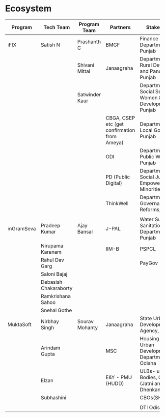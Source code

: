 # Ecosystem

| Program   | Tech Team             | Program Team   | Partners                                     | Stakeholders                                                     |
| --------- | --------------------- | -------------- | -------------------------------------------- | ---------------------------------------------------------------- |
| iFIX      | Satish N              | Prashanth C    | BMGF                                         | Finance Department, Punjab                                       |
|           |                       | Shivani Mittal | Janaagraha                                   | Department of Rural Development and Panchayats, Punjab           |
|           |                       | Satwinder Kaur |                                              | Department of Social Security, Women & Child Development, Punjab |
|           |                       |                | CBGA, CSEP etc (get confirmation from Ameya) | Department of Local Government, Punjab                           |
|           |                       |                | ODI                                          | Department of Public Works, Punjab                               |
|           |                       |                | PD (Public Digital)                          | Department of Social Justice, Empowerment and Minorities         |
|           |                       |                | ThinkWell                                    | Department of Governance Reforms, Punjab                         |
|           |                       |                |                                              |                                                                  |
| mGramSeva | Pradeep Kumar         | Ajay Bansal    | J-PAL                                        | Water Supply and Sanitation Department, Punjab                   |
|           | Nirupama Karanam      |                | IIM-B                                        | PSPCL                                                            |
|           | Rahul Dev Garg        |                |                                              | PayGov                                                           |
|           | Saloni Bajaj          |                |                                              |                                                                  |
|           | Debasish Chakaraborty |                |                                              |                                                                  |
|           | Ramkrishana Sahoo     |                |                                              |                                                                  |
|           | Snehal Gothe          |                |                                              |                                                                  |
| MuktaSoft | Nirbhay Singh         | Sourav Mohanty | Janaagraha                                   | State Urban Development Agency, Odisha                           |
|           | Arindam Gupta         |                | MSC                                          | Housing and Urban Development Department, Odisha                 |
|           | Elzan                 |                | E\&Y - PMU (HUDD)                            | ULBs- urban Local Bodies, Odisha (Jatni and Dhenkanal)           |
|           | Subhashini            |                |                                              | CBOs(SHGs/SDAs)                                                  |
|           |                       |                |                                              |                                                                  |
|           |                       |                |                                              | DTI Odisha                                                       |
